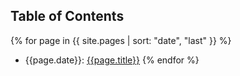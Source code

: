 ## Table of Contents

{% for page in {{ site.pages | sort: "date", "last" }} %}
 - {{page.date}}: [{{page.title}}]({{site.url}}{{page.url}})
{% endfor %}